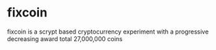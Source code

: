 fixcoin
=======

fixcoin is a scrypt based cryptocurrency experiment with a progressive decreasing award total 27,000,000 coins 
